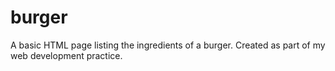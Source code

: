 # burger
A basic HTML page listing the ingredients of a burger. Created as part of my web development practice.
